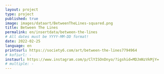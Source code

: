 ```yaml
---
layout: project
type: project
published: true
image: images/dataart/BetweenTheLines-squared.png
title: Between The Lines
permalink: en/insertdata/between-the-lines 
# All dates must be YYYY-MM-DD format!
date: 2022-02-25
language: en
printsurl: https://society6.com/art/between-the-lines7794964
# kofiurl: -
instaurl: https://www.instagram.com/p/ClYISOnDnyo/?igshid=MDJmNzVkMjY=
# multiple: -
---
```

